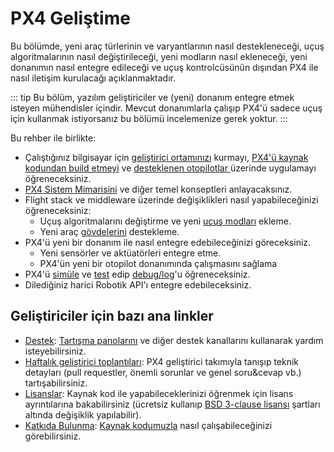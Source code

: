 # PX4 Geliştime

Bu bölümde, yeni araç türlerinin ve varyantlarının nasıl destekleneceği, uçuş algoritmalarının nasıl değiştirileceği, yeni modların nasıl ekleneceği, yeni donanımın nasıl entegre edileceği ve uçuş kontrolcüsünün dışından PX4 ile nasıl iletişim kurulacağı açıklanmaktadır.

::: tip
Bu bölüm, yazılım geliştiriciler ve (yeni) donanım entegre etmek isteyen mühendisler içindir.
Mevcut donanımlarla çalışıp PX4'ü sadece uçuş için kullanmak istiyorsanız bu bölümü incelemenize gerek yoktur.
:::

Bu rehber ile birlikte:

* Çalıştığınız bilgisayar için [geliştirici ortamınızı](../dev_setup/config_initial.md) kurmayı, [ PX4'ü kaynak kodundan build etmeyi](../dev_setup/building_px4.md) ve  [desteklenen otopilotlar ](../flight_controller/README.md)  üzerinde uygulamayı öğreneceksiniz.
* [PX4 Sistem Mimarisini](../concept/architecture.md) ve diğer temel konseptleri anlayacaksınız.
* Flight stack ve middleware üzerinde değişiklikleri nasıl yapabileceğinizi öğreneceksiniz:
  - Uçuş algoritmalarını değiştirme ve yeni [uçuş modları](../concept/flight_modes.md) ekleme.
  - Yeni araç [gövdelerini](../dev_airframes/README.md) destekleme.
* PX4'ü yeni bir donanım ile nasıl entegre edebileceğinizi göreceksiniz.
  - Yeni sensörler ve aktüatörleri entegre etme.
  - PX4'ün yeni bir otopilot donanımında çalışmasını sağlama
* PX4'ü [simüle](../simulation/README.md) ve [test](../test_and_ci/README.md) edip [debug/log](../debug/README.md)'u öğreneceksiniz.
* Dilediğiniz harici Robotik API'ı entegre edebileceksiniz.


## Geliştiriciler için bazı ana linkler

- [Destek](contribute/support.md): [Tartışma panolarını](http://discuss.px4.io/) ve diğer destek kanallarını kullanarak yardım isteyebilirsiniz.
- [Haftalık geliştirici toplantıları](../contribute/dev_call.md): PX4 geliştirici takımıyla tanışıp teknik detayları (pull requestler, önemli sorunlar ve genel soru&cevap vb.) tartışabilirsiniz.
- [Lisanslar](../contribute/licenses.md): Kaynak kod ile yapabileceklerinizi öğrenmek için lisans ayrıntılarına bakabilirsiniz (ücretsiz kullanıp [BSD 3-clause lisansı](https://opensource.org/licenses/BSD-3-Clause) şartları altında değişiklik yapılabilir).
- [Katkıda Bulunma](../contribute/README.md): [Kaynak kodumuzla](../contribute/code.md) nasıl çalışabileceğinizi görebilirsiniz.
